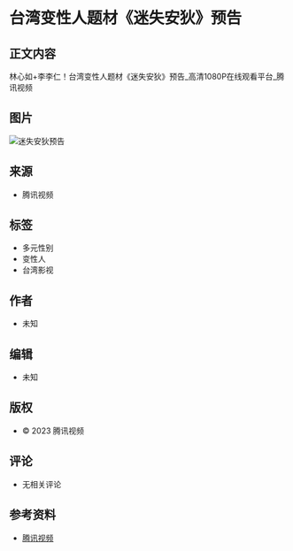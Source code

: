 # 台湾变性人题材《迷失安狄》预告

## 正文内容

林心如+李李仁！台湾变性人题材《迷失安狄》预告_高清1080P在线观看平台_腾讯视频

## 图片

![迷失安狄预告](https://example.com/image.jpg)  <!-- 替换为实际图片链接 -->

## 来源

- 腾讯视频

## 标签

- 多元性别
- 变性人
- 台湾影视

## 作者

- 未知

## 编辑

- 未知

## 版权

- © 2023 腾讯视频

## 评论

- 无相关评论

## 参考资料

- [腾讯视频](https://v.qq.com/)
<!-- tcd_original_link https://m.v.qq.com/x/m/play?cid=&vid=c1436xjk532 -->
